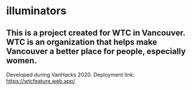 # illuminators
## This is a project created for WTC in Vancouver. WTC is an organization that helps make Vancouver a better place for people, especially women. 
Developed during VanHacks 2020.
Deployment link: https://wtcfeature.web.app/

